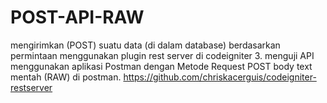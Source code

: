 # POST-API-RAW
mengirimkan (POST) suatu data (di dalam database) berdasarkan permintaan menggunakan plugin rest server di codeigniter 3. menguji API menggunakan aplikasi Postman dengan Metode Request POST body text mentah (RAW) di postman.  https://github.com/chriskacerguis/codeigniter-restserver
